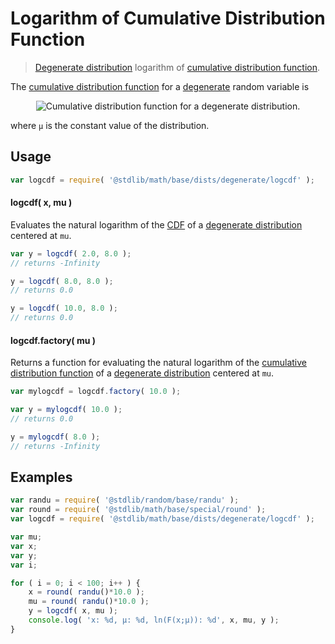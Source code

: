 # Logarithm of Cumulative Distribution Function

> [Degenerate distribution][degenerate-distribution] logarithm of [cumulative distribution function][cdf].

<section class="intro">

The [cumulative distribution function][cdf] for a [degenerate][degenerate-distribution] random variable is

<!-- <equation class="equation" label="eq:degenerate_cdf" align="center" raw="F(x;\mu) = {\begin{cases}1, & x \geq \mu,\\0, & x < \mu.\end{cases}}" alt="Cumulative distribution function for a degenerate distribution."> -->

<div class="equation" align="center" data-raw-text="F(x;\mu) = {\begin{cases}1, &amp; x \geq \mu,\\0, &amp; x &lt; \mu.\end{cases}}" data-equation="eq:degenerate_cdf">
    <img src="https://cdn.rawgit.com/stdlib-js/stdlib/6c7e930588674097b03b3201c5d368532bba6c67/lib/node_modules/@stdlib/math/base/dists/degenerate/logcdf/docs/img/equation_degenerate_cdf.svg" alt="Cumulative distribution function for a degenerate distribution.">
    <br>
</div>

<!-- </equation> -->

where `µ` is the constant value of the distribution.

</section>

<!-- /.intro -->

<section class="usage">

## Usage

```javascript
var logcdf = require( '@stdlib/math/base/dists/degenerate/logcdf' );
```

#### logcdf( x, mu )

Evaluates the natural logarithm of the [CDF][cdf] of a [degenerate distribution][degenerate-distribution] centered at `mu`.

```javascript
var y = logcdf( 2.0, 8.0 );
// returns -Infinity

y = logcdf( 8.0, 8.0 );
// returns 0.0

y = logcdf( 10.0, 8.0 );
// returns 0.0
```

#### logcdf.factory( mu )

Returns a function for evaluating the natural logarithm of the [cumulative distribution function][cdf] of a [degenerate distribution][degenerate-distribution] centered at `mu`.

```javascript
var mylogcdf = logcdf.factory( 10.0 );

var y = mylogcdf( 10.0 );
// returns 0.0

y = mylogcdf( 8.0 );
// returns -Infinity
```

</section>

<!-- /.usage -->

<section class="examples">

## Examples

<!-- eslint no-undef: "error" -->

```javascript
var randu = require( '@stdlib/random/base/randu' );
var round = require( '@stdlib/math/base/special/round' );
var logcdf = require( '@stdlib/math/base/dists/degenerate/logcdf' );

var mu;
var x;
var y;
var i;

for ( i = 0; i < 100; i++ ) {
    x = round( randu()*10.0 );
    mu = round( randu()*10.0 );
    y = logcdf( x, mu );
    console.log( 'x: %d, µ: %d, ln(F(x;µ)): %d', x, mu, y );
}
```

</section>

<!-- /.examples -->

<section class="links">

[cdf]: https://en.wikipedia.org/wiki/Cumulative_distribution_function

[degenerate-distribution]: https://en.wikipedia.org/wiki/Degenerate_distribution

</section>

<!-- /.links -->
